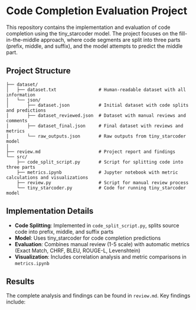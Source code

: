 # Code Completion Evaluation Project

This repository contains the implementation and evaluation of code completion using the tiny_starcoder model. The project focuses on the fill-in-the-middle approach, where code segments are split into three parts (prefix, middle, and suffix), and the model attempts to predict the middle part.

## Project Structure
```
├── dataset/
│   ├── dataset.txt                # Human-readable dataset with all information
│   └── json/
│       ├── dataset.json           # Initial dataset with code splits and predictions
│       ├── dataset_reviewed.json  # Dataset with manual reviews and comments
│       ├── dataset_final.json     # Final dataset with reviews and metrics
│       └── raw_outputs.json       # Raw outputs from tiny_starcoder model
│
├── review.md                      # Project report and findings
└── src/
    ├── code_split_script.py       # Script for splitting code into three parts
    ├── metrics.ipynb              # Jupyter notebook with metric calculations and visualizations
    ├── review.py                  # Script for manual review process
    └── tiny_starcoder.py          # Code for running tiny_starcoder model
```

## Implementation Details
- **Code Splitting**: Implemented in `code_split_script.py`, splits source code into prefix, middle, and suffix parts
- **Model**: Uses tiny_starcoder for code completion predictions
- **Evaluation**: Combines manual review (1-5 scale) with automatic metrics (Exact Match, CHRF, BLEU, ROUGE-L, Levenshtein)
- **Visualization**: Includes correlation analysis and metric comparisons in `metrics.ipynb`

## Results
The complete analysis and findings can be found in `review.md`. Key findings include:
